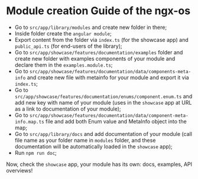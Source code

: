 # Module creation Guide of the ngx-os

- Go to `src/app/library/modules` and create new folder in there;
- Inside folder create the `angular module`;
- Export content from the folder via `index.ts` (for the showcase app) and `public_api.ts` (for end-users of the library);
- Go to `src/app/showcase/features/documentation/examples` folder and create new folder with examples components of your module and declare them in the `examples.module.ts`;
- Go to `src/app/showcase/features/documentation/data/components-meta-info` and create new file with metainfo for your module and export it via `index.ts`;
- Go to `src/app/showcase/features/documentation/enums/component.enum.ts` and add new key with name of your module (uses in the `showcase` app at URL as a link to documentation of your module);
- Go to `src/app/showcase/features/documentation/data/component-meta-info.map.ts` file and add both Enum value and MetaInfo object into the map;
- Go to `src/app/library/docs` and add documentation of your module (call file name as your folder name in `modules` folder, and these documentation will be automatically loaded in the `showcase` app);
- Run `npm run doc`;

Now, check the `showcase` app, your module has its own: docs, examples, API overviews!
